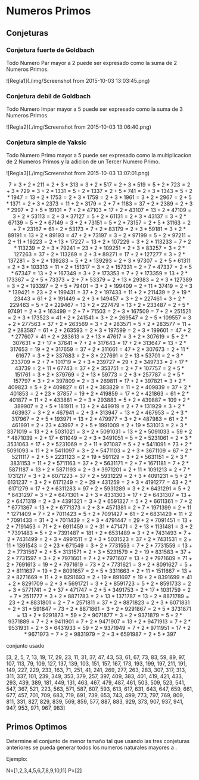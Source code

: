 # Numeros Primos

## Conjeturas 

### Conjetura fuerte de Goldbach

Todo Numero Par mayor a 2 puede ser expresado como la suma de 2 Numeros Primos.

<!---(2N_i=P_a + P_b)-->
![Regla1](./img/Screenshot from 2015-10-03 13:03:45.png)

### Conjetura debil de Goldbach

Todo Numero Impar mayor a 5 puede ser expresado como la suma de 3 Numeros Primos.

<!---(2N_i+1=P_a + P_b + P_c)-->
![Regla2](./img/Screenshot from 2015-10-03 13:06:40.png)

### Conjetura simple de Yaksic

Todo Numero Primo mayor a 5 puede ser expresado como la multiplicacion de 2 Numeros Primos y la adicion de un Tercer Numero Primo.

<!---(P_i=P_a \cdot P_b + P_c)-->
![Regla3](./img/Screenshot from 2015-10-03 13:07:01.png)

$$
7=3+2*2
11=2+3*3
13=3+2*5
17=2+3*5
19=5+2*7
23=2+3*7
29=3+2*13
31=5+2*13
37=2+5*7
41=2+3*13
43=5+2*19
47=13+2*17
53=2+3*17
59=2+3*19
61=3+2*29
67=2+5*13
71=2+3*23
73=11+2*31
79=2+7*11
83=37+2*23
89=2+3*29
97=2+5*19
101=7+2*47
103=17+2*43
107=13+2*47
109=3+2*53
113=2+3*37
127=5+2*61
131=2+3*43
137=3+2*67
139=5+2*67
149=3+2*73
151=5+2*73
157=2+5*31
163=2+7*23
167=61+2*53
173=7+2*83
179=2+3*59
181=3+2*89
191=13+2*89
193=47+2*73
197=3+2*97
199=5+2*97
211=2+11*19
223=2+13*17
227=13+2*107
229=3+2*113
233=7+2*113
239=2+3*79
241=23+2*109
251=2+3*83
257=3+2*127
263=37+2*113
269=2+3*89
271=17+2*127
277=3+2*137
281=3+2*139
283=5+2*139
293=2+3*97
307=2+5*61
311=2+3*103
313=11+2*151
317=3+2*157
331=2+7*47
337=2+5*67
347=13+2*167
349=3+2*173
353=7+2*173
359=13+2*173
367=2+5*73
373=2+7*53
379=2+13*29
383=2+3*127
389=3+2*193
397=2+5*79
401=3+2*199
409=2+11*37
419=2+3*139
421=23+2*199
431=37+2*197
433=11+2*211
439=2+19*23
443=61+2*191
449=2+3*149
457=3+2*227
461=3+2*229
463=5+2*229
467=13+2*227
479=13+2*233
487=2+5*97
491=2+3*163
499=2+7*71
503=2+3*167
509=7+2*251
521=2+3*173
523=41+2*241
541=3+2*269
547=2+5*109
557=3+2*277
563=37+2*263
569=3+2*283
571=5+2*283
577=11+2*283
587=61+2*263
593=2+3*197
599=2+3*199
601=47+2*277
607=41+2*283
613=2+13*47
617=3+2*307
619=5+2*307
631=2+17*37
641=7+2*317
643=17+2*313
647=13+2*317
653=19+2*317
659=37+2*311
661=47+2*307
673=2+11*61
677=3+2*337
683=2+3*227
691=2+13*53
701=2+3*233
709=2+7*101
719=2+3*239
727=29+2*349
733=2+17*43
739=2+11*67
743=37+2*353
751=2+7*107
757=2+5*151
761=3+2*379
769=2+13*59
773=2+3*257
787=2+5*157
797=3+2*397
809=2+3*269
811=17+2*397
821=3+2*409
823=5+2*409
827=61+2*383
829=11+2*409
839=37+2*401
853=2+23*37
857=19+2*419
859=17+2*421
863=61+2*401
877=11+2*433
881=2+3*293
883=5+2*439
887=109+2*389
907=2+5*181
911=13+2*449
919=2+7*131
929=3+2*463
937=3+2*467
941=2+3*313
947=13+2*467
953=2+3*317
967=2+5*193
971=13+2*479
977=3+2*487
983=61+2*461
991=2+23*43
997=2+5*199
1009=2+19*53
1013=2+3*337
1019=13+2*503
1021=3+2*509
1031=13+2*509
1033=59+2*487
1039=2+17*61
1049=2+3*349
1051=5+2*523
1061=2+3*353
1063=17+2*523
1069=2+11*97
1087=5+2*541
1091=73+2*509
1093=11+2*541
1097=3+2*547
1103=2+3*367
1109=67+2*521
1117=2+5*223
1123=2+19*59
1129=3+2*563
1151=2+3*383
1153=11+2*571
1163=37+2*563
1171=2+7*167
1181=7+2*587
1187=13+2*587
1193=2+3*397
1201=2+11*109
1213=2+7*173
1217=3+2*607
1223=37+2*593
1229=2+3*409
1231=5+2*613
1237=3+2*617
1249=2+29*43
1259=2+3*419
1277=43+2*617
1279=17+2*631
1283=97+2*593
1289=3+2*643
1291=5+2*643
1297=3+2*647
1301=2+3*433
1303=17+2*643
1307=13+2*647
1319=2+3*439
1321=3+2*659
1327=5+2*661
1361=7+2*677
1367=13+2*677
1373=2+3*457
1381=2+7*197
1399=2+11*127
1409=7+2*701
1423=5+2*709
1427=61+2*683
1429=11+2*709
1433=31+2*701
1439=2+3*479
1447=29+2*709
1451=13+2*719
1453=71+2*691
1459=2+31*47
1471=2+13*113
1481=3+2*739
1483=5+2*739
1487=181+2*653
1489=3+2*743
1493=7+2*743
1499=2+3*499
1511=2+3*503
1523=37+2*743
1531=2+11*139
1543=2+23*67
1549=3+2*773
1553=7+2*773
1559=13+2*773
1567=2+5*313
1571=2+3*523
1579=2+19*83
1583=37+2*773
1597=3+2*797
1601=7+2*797
1607=13+2*797
1609=71+2*769
1613=19+2*797
1619=73+2*773
1621=3+2*809
1627=5+2*811
1637=19+2*809
1657=2+5*331
1663=2+11*151
1667=13+2*827
1669=11+2*829
1693=2+19*89
1697=19+2*839
1699=41+2*829
1709=2+3*569
1721=3+2*859
1723=5+2*859
1733=2+3*577
1741=2+37*47
1747=2+5*349
1753=2+17*103
1759=2+7*251
1777=3+2*887
1783=2+13*137
1787=13+2*887
1789=23+2*883
1801=2+7*257
1811=37+2*887
1823=2+3*607
1831=2+31*59
1847=73+2*887
1861=3+2*929
1867=2+5*373
1871=13+2*929
1873=59+2*907
1877=3+2*937
1879=5+2*937
1889=7+2*941
1901=7+2*947
1907=13+2*947
1913=7+2*953
1931=2+3*643
1933=59+2*937
1949=7+2*971
1951=17+2*967
1973=7+2*983
1979=2+3*659
1987=2+5*397
$$

conjunto usado

[3, 2, 5, 7, 13, 19, 17, 29, 23, 11, 31, 37, 47, 43, 53, 61, 67, 73, 83, 59, 89, 97, 107, 113, 79, 109, 127, 137, 139, 103, 151, 157, 167, 173, 193, 199, 197, 211, 191, 149, 227, 229, 233, 163, 71, 251, 41, 241, 269, 277, 263, 283, 307, 317, 313, 311, 337, 101, 239, 349, 353, 379, 257, 397, 409, 383, 401, 419, 421, 433, 293, 439, 389, 181, 449, 131, 463, 467, 479, 487, 461, 503, 509, 523, 541, 547, 367, 521, 223, 563, 571, 587, 607, 593, 613, 617, 631, 643, 647, 659, 661, 677, 457, 701, 709, 683, 719, 691, 739, 653, 743, 499, 773, 797, 769, 809, 811, 331, 827, 829, 839, 569, 859, 577, 887, 883, 929, 373, 907, 937, 941, 947, 953, 971, 967, 983]

	


## Primos Optimos

Determine el conjunto de menor tamaño tal que usando las tres conjeturas anteriores se pueda generar todos los numeros naturales mayores a .

Ejemplo:

N=[1,2,3,4,5,6,7,8,9,10,11]
P=[2]

<!--
### Basics

- P_i: Numero Primo perteneciente al conjunto \math{P} 
- P_a: Numero Primo perteneciente al conjunto \math{P} 
- P_b: Numero Primo perteneciente al conjunto \math{P} 
- P_c: Numero Primo perteneciente al conjunto \math{P} 
- N_i: Numero Entero perteneciente al conjunto \math{N} 
-->




